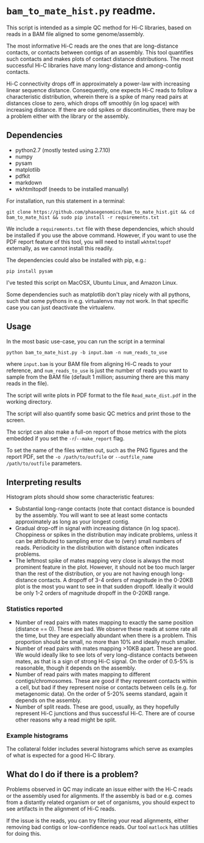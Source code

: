 # `bam_to_mate_hist.py` readme.

This script is intended as a simple QC method for Hi-C libraries, based on reads in a BAM file aligned to some genome/assembly. 

The most informative Hi-C reads are the ones that are long-distance contacts, or contacts between contigs of an assembly. This tool quantifies such contacts and makes plots of contact distance distributions. The most successful Hi-C libraries have many long-distance and among-contig contacts.

Hi-C connectivity drops off in approximately a power-law with increasing linear sequence distance. Consequently, one expects Hi-C reads to follow a characteristic distribution, wherein there is a spike of many read pairs at distances close to zero, which drops off smoothly (in log space) with increasing distance. If there are odd spikes or discontinuities, there may be a problem either with the library or the assembly.

## Dependencies
* python2.7 (mostly tested using 2.7.10)
* numpy
* pysam
* matplotlib
* pdfkit
* markdown
* wkhtmltopdf (needs to be installed manually)

For installation, run this statement in a terminal:

`git clone https://github.com/phasegenomics/bam_to_mate_hist.git && cd bam_to_mate_hist && sudo pip install -r requirements.txt`

We include a `requirements.txt` file with these dependencies, which should be installed if you use the above command. However, if you want to use the PDF report feature of this tool, you will need to install `wkhtmltopdf` externally, as we cannot install this readily.

The dependencies could also be installed with pip, e.g.:

`pip install pysam`

I've tested this script on MacOSX, Ubuntu Linux, and Amazon Linux. 

Some dependencies such as matplotlib don't play nicely with all pythons, such that some pythons in e.g. virtualenvs may not work. In that specific case you can just deactivate the virtualenv. 

## Usage
In the most basic use-case, you can run the script in a terminal

`python bam_to_mate_hist.py -b input.bam -n num_reads_to_use`

where `input.bam` is your BAM file from aligning Hi-C reads to your reference, and `num_reads_to_use` is just the number of reads you want to sample from the BAM file (default 1 million; assuming there are this many reads in the file). 

The script will write plots in PDF format to the file `Read_mate_dist.pdf` in the working directory.

The script will also quantify some basic QC metrics and print those to the screen.

The script can also make a full-on report of those metrics with the plots embedded if you set the `-r`/`--make_report` flag. 

To set the name of the files written out, such as the PNG figures and the report PDF, set the `-o /path/to/outfile` or `--outfile_name /path/to/outfile` parameters.

## Interpreting results
Histogram plots should show some characteristic features:
* Substantial long-range contacts (note that contact distance is bounded by the assembly. You will want to see at least some contacts approximately as long as your longest contig. 
* Gradual drop-off in signal with increasing distance (in log space). Choppiness or spikes in the distribution may indicate problems, unless it can be attributed to sampling error due to (very) small numbers of reads. Periodicity in the distribution with distance often indicates problems.
* The leftmost spike of mates mapping very close is always the most prominent feature in the plot. However, it should not be too much larger than the rest of the distribution, or you are not having enough long-distance contacts. A dropoff of 3-4 orders of magnitude in the 0-20KB plot is the most you want to see in that sudden dropoff. Ideally it would be only 1-2 orders of magnitude dropoff in the 0-20KB range.
### Statistics reported
* Number of read pairs with mates mapping to exactly the same position (distance == 0). These are bad. We observe these reads at some rate all the time, but they are especially abundant when there is a problem. This proportion should be small, no more than 10% and ideally much smaller. 
* Number of read pairs with mates mapping >10KB apart. These are good. We would ideally like to see lots of very long-distance contacts between mates, as that is a sign of strong Hi-C signal. On the order of 0.5-5% is reasonable, though it depends on the assembly.
* Number of read pairs with mates mapping to different contigs/chromosomes. These are good if they represent contacts within a cell, but bad if they represent noise or contacts between cells (e.g. for metagenomic data). On the order of 5-20% seems standard, again it depends on the assembly.
* Number of split reads. These are good, usually, as they hopefully represent Hi-C junctions and thus successful Hi-C. There are of course other reasons why a read might be split.

### Example histograms
The collateral folder includes several histograms which serve as examples of what is expected for a good Hi-C library.

## What do I do if there is a problem?
Problems observed in QC may indicate an issue either with the Hi-C reads or the assembly used for alignments. If the assembly is bad or e.g. comes from a distantly related organism or set of organisms, you should expect to see artifacts in the alignment of Hi-C reads. 

If the issue is the reads, you can try filtering your read alignments, either removing bad contigs or low-confidence reads. Our tool `matlock` has utilities for doing this. 
